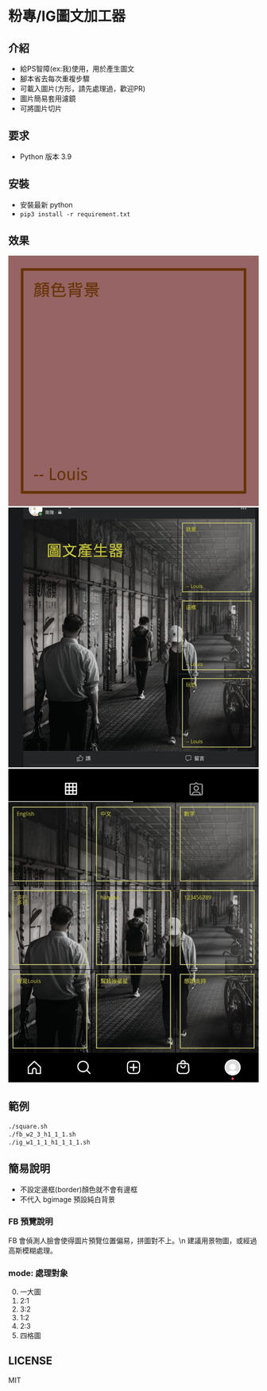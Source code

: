# 粉專/IG圖文加工器

## 介紹
* 給PS智障(ex:我)使用，用於產生圖文
* 腳本省去每次重複步驟
* 可載入圖片(方形，請先處理過，歡迎PR)
* 圖片簡易套用濾鏡
* 可將圖片切片

## 要求
* Python 版本 3.9

## 安裝
* 安裝最新 python
* `pip3 install -r requirement.txt`

## 效果
![](./square_example.png)
![](./fb_example.png)
![](./ig_example.jpeg)

## 範例
```
./square.sh
./fb_w2_3_h1_1_1.sh
./ig_w1_1_1_h1_1_1_1.sh
```

## 簡易說明
* 不設定邊框(border)顏色就不會有邊框
* 不代入 bgimage 預設純白背景

### FB 預覽說明
FB 會偵測人臉會使得圖片預覽位置偏易，拼圖對不上。\n
建議用景物圖，或經過高斯模糊處理。

### mode: 處理對象
0. 一大圖
1. 2:1
2. 3:2
3. 1:2
4. 2:3
5. 四格圖

## LICENSE
MIT